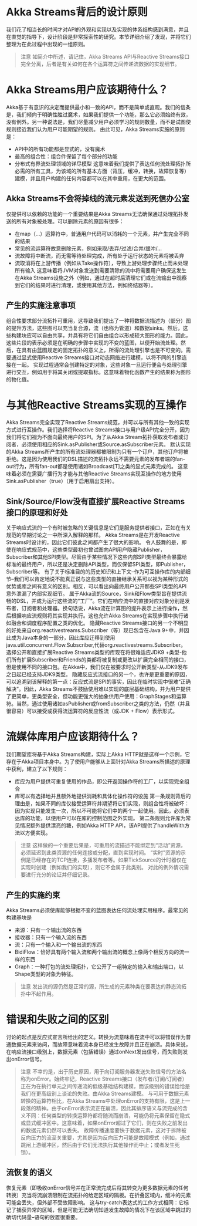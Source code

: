 # Akka Streams背后的设计原则

我们花了相当长的时间才对API的外观和实现以及实现的体系结构感到满意，并且在直觉的指导下，设计阶段是非常探索性的研究。本节详细介绍了发现，并将它们整理为在此过程中出现的一组原则。
>注意
如简介中所述，请记住，Akka Streams API与Reactive Streams接口完全分离，后者是有关如何在各个运算符之间传递流数据的实现细节。

# Akka Streams用户应该期待什么？

Akka基于有意识的决定而提供最小和一致的API，而不是简单或直观。我们的信条是，我们倾向于明确性胜过魔术，如果我们提供一个功能，那么它必须始终有效，没有例外。另一种说法是，我们尽量减少用户必须学习的规则数量，而不是试图使规则接近我们认为用户可能期望的规则。
由此可见，Akka Streams实施的原则是：
- API中的所有功能都是显式的，没有魔术
- 最高的组合性：组合件保留了每个部分的功能
- 分布式有界流处理领域的详尽模型
这意味着我们提供了表达任何流处理拓扑所必需的所有工具，为该域的所有基本方面（背压，缓冲，转换，故障恢复等）建模，并且用户构建的任何内容都可以在其中重用，在更大的范围。

## Akka Streams不会将掉线的流元素发送到死信办公室

仅提供可以依赖的功能的一个重要结果是Akka Streams无法确保通过处理拓扑发送的所有对象被处理。可以删除元素的原因有很多：
- 在map（...）运算符中，普通用户代码可以消耗的一个元素，并产生完全不同的结果
- 常见的流运算符故意删除元素，例如采取/丢弃/过滤/合并/缓冲/…
- 流故障将中断流，而无需等待处理完成，所有处于运行状态的元素将被丢弃
- 流取消将在上游传播（例如从Take操作符），导致上游处理步骤终止而未处理所有输入
这意味着将JVM对象发送到需要清除的流中将需要用户确保这发生在Akka Streams设施之外（例如，通过在超时后清理它们或在流输出中观察到它们的结果时进行清理，或使用其他方法，例如终结器等）。

## 产生的实施注意事项

组合性要求部分流拓扑可重用，这导致我们提出了一种将数据流描述为（部分）图的提升方法，这些图可以充当复合源，流（也称为管道）和数据sinks。然后，这些构建块应可以自由共享，并具有将它们自由组合以形成较大图形的能力。因此，这些片段的表示必须是在明确的步骤中实现的不变的蓝图，以便开始流处理。然后，在具有由蓝图规定的固定拓扑的意义上，所得的流处理引擎也是不可变的。需要通过显式使用Reactive Streams接口对动态网络进行建模，以将不同的引擎连接在一起。
实现过程通常会创建特定的对象，这些对象一旦运行便会与处理引擎进行交互，例如用于将其关闭或提取指标。这意味着物化函数产生的结果称为图形的物化值。

# 与其他Reactive Streams实现的互操作

Akka Streams完全实现了Reactive Streams规范，并可以与所有其他一致的实现方式进行互操作。我们选择将Reactive Streams接口与用户级API完全分开，因为我们将它们视为不面向最终用户的SPI。为了从Akka Stream拓扑获取发布者或订阅者，必须使用相应的Sink.asPublisher或Source.asSubscriber元素。
默认实现的Akka Streams所产生的所有流处理器都被限制为只有一个订户，其他订户将被拒绝。这是因为使用我们的DSL描述的流拓扑永远不需要元素的发布者端的fan-out行为，所有fan-out都是使用诸如Broadcast[T]之类的显式元素完成的。
这意味着必须在需要广播行为才能与其他Reactive Streams实现互操作的地方使用Sink.asPublisher（true）（用于启用扇出支持）。

## Sink/Source/Flow没有直接扩展Reactive Streams接口的原理和好处

关于响应式流的一个有时被忽略的关键信息是它们是服务提供者接口，正如在有关规范的早期讨论之一中所深入解释的那样。 Akka Streams是在开发Reactive Streams时设计的，因此它们彼此之间都产生了很大的影响。
令人鼓舞的是，即使在响应式规范中，这些类型最初也曾试图向API用户隐藏Publisher，Subscriber和其他SPI类型。尽管由于某些情况下这些内部SPI类型最终会暴露给标准的最终用户，所以还是决定删除API类型，而仅保留SPI类型，即Publisher，Subscriber等。
有了关于标准目的的历史知识和上下文–作为可互操作库的内部细节–我们可以肯定地说不能真正说与这些类型的直接继承关系可以视为某种形式的优势或库之间有意义的区别。相反，可以看出向最终用户公开那些SPI类型的API意外泄漏了内部实现细节。
属于Akka流的Source，Sink和Flow类型旨在提供流畅的DSL，并成为运行这些流的“工厂”。它们在响应流中的直接对应对象分别是发布者，订阅者和处理器。换句话说，Akka流在计算图的提升表示上进行操作，然后根据响应流规则将其实现并执行。这也允许Akka Streams在实现步骤中执行诸如融合和调度程序配置之类的优化。
隐藏Reactive Streams接口的另一个不明显的好处来自org.reactivestreams.Subscriber（等）现已包含在Java 9+中，并因此成为Java本身的一部分，因此库应迁移到使用java.util.concurrent.Flow.Subscriber,代替org.reactivestreams.Subscriber。选择公开和直接扩展Reactive Streams类型的库现在将很难适应JDK9 +类型-他们所有扩展Subscriber和Friends的类都将被复制或更改以扩展完全相同的接口，但是使用不同的接口包。在Akka中，我们仅在被要求时公开新类型-从JDK9发布之日起已经支持JDK9类型。
隐藏反应式流接口的另一个，也许是更重要的原因，可以追溯到该解释的第一点：反应式流是SPI的事实，因此在临时实现中很难“正确解决”。因此，Akka Streams不鼓励使用难以实现的底层基础结构，并为用户提供了更简单，更类型安全，但功能更强大的抽象供用户使用：GraphStages和运算符。当然，通过使用诸如asPublisher或fromSubscriber之类的方法，仍然（并且很容易）可以接受或获得流运算符的反应性流（或JDK + Flow）表示形式。

# 流媒体库用户应该期待什么？

我们期望库将基于Akka Streams构建，实际上Akka HTTP就是这样一个示例，它存在于Akka项目本身中。为了使用户能够从上面针对Akka Streams所描述的原理中获利，建立了以下规则：
- 库应为用户提供可重复使用的作品，即公开返回操作符的工厂，以实现完全组合
- 库可以有选择地并且额外地提供消耗和具体化操作符的设施
第一条规则背后的理由是，如果不同的库仅接受运算符并期望将它们实现，则组合性将被破坏：因为实现只能发生一次，所以不可能将它们中的两个一起使用。因此，必须表达库的功能，以便用户可以在库的控制范围之外实现。
第二条规则允许库为常见情况额外提供漂亮的糖，例如Akka HTTP API，该API提供了handleWith方法以方便实现。
>注意
这样做的一个重要后果是，可重用的流描述不能绑定到“活动”资源，必须延迟到此类资源的任何连接或分配，直到实现时间。 “实时”资源的示例是已经存在的TCP连接，多播发布者等。如果TickSource的计时器仅在实现时创建（例如我们的实现），则它不会属于此类别。
对此的例外情况需要进行充分的论证并仔细记录。

## 产生的实施约束

Akka Streams必须使库能够根据不变的蓝图表达任何流处理实用程序。最常见的构建基块是
- 来源：只有一个输出流的东西
- 接收器：只有一个输入流的东西
- 流：只有一个输入和一个输出流的东西
- BidiFlow：恰好具有两个输入流和两个输出流的概念上像两个相反方向的流一样的东西
- Graph：一种打包的流处理拓扑，它公开了一组特定的输入和输出端口，以Shape类型的对象为特征。
>注意
发出流的源仍然是正常的源，所生成的元素种类在要表达的静态流拓扑中不起作用。

# 错误和失败之间的区别

讨论的起点是反应式宣言所给出的定义。转换为流意味着在流中可以将错误作为普通数据元素来访问，而故障意味着流本身已经发生故障并且正在崩溃。具体来说，在响应流接口级别上，数据元素（包括错误）通过onNext发出信号，而失败则发出onError信号。
>注意
不幸的是，出于历史原因，用于向订阅服务器发送失败信号的方法名称为onError。始终牢记，Reactive Streams接口（发布者/订阅/订阅者）正在为在执行单元之间传递流的低级基础结构建模，而该级别的错误恰恰是我们在更高级别上谈论的失败。由Akka Streams建模。
与可用于数据元素转换的运算符相比，在Akka Streams中处理onError的支持有限，这是上一段落的精神。由于onError表示流正在崩溃，因此其排序语义与流完成的含义不同：任何类型的转换运算符都将随流而崩溃，可能仍将元素保留在隐式或显式缓冲区中。这意味着，如果onError超过了它们，则在失败之前发出的数据元素仍然可以丢失。
故障传播速度要快于数据元素，这对于拆除被反向压力的流至关重要，尤其是因为反向压力可能是故障模式（例如，通过跳闸上游缓冲区，然后由于它们无法执行其他操作而中止；或者发生死锁）。

## 流恢复的语义

恢复元素（即吸收onError信号并在正常流完成后将其转变为更多数据元素的任何转换）充当将流崩溃限制在流拓扑的给定区域的隔板。在折叠区域内，缓冲的元素可能会丢失，但外部不受故障影响。
这与try-catch表达式的工作方式相同：它标记了捕获异常的区域，但是可能无法确切知道发生故障的情况下在该区域中跳过的确切代码量–语句的放置很重要。